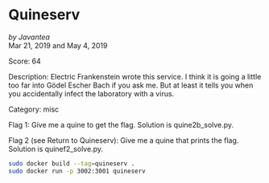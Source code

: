 # Quineserv

*by Javantea*  
Mar 21, 2019 and May 4, 2019

Score: 64

Description:
Electric Frankenstein wrote this service. I think it is going a little too far into Gödel Escher Bach if you ask me. But at least it tells you when you accidentally infect the laboratory with a virus.


Category: misc

Flag 1: Give me a quine to get the flag. Solution is quine2b_solve.py.

Flag 2 (see Return to Quineserv): Give me a quine that prints the flag. Solution is quinef2_solve.py.

```bash
sudo docker build --tag=quineserv .
sudo docker run -p 3002:3001 quineserv
```
